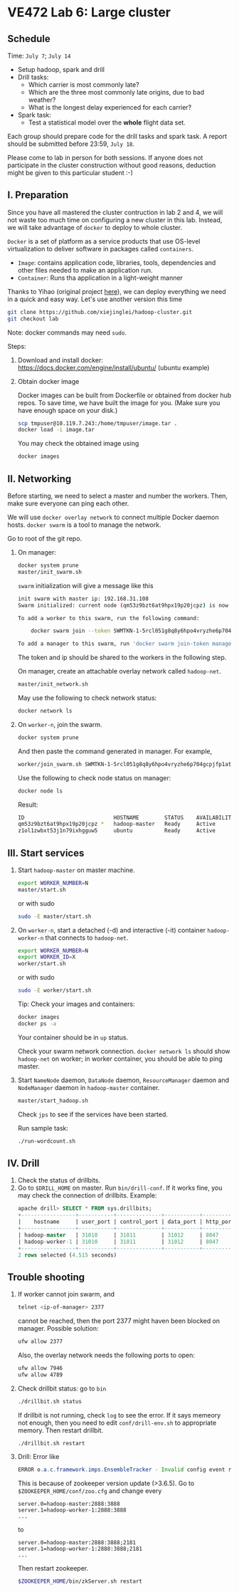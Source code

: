 # VE472 Lab 6: Large cluster

## Schedule
Time: `July 7`; `July 14`
- Setup hadoop, spark and drill
- Drill tasks:
  - Which carrier is most commonly late?
  - Which are the three most commonly late origins, due to bad weather?
  - What is the longest delay experienced for each carrier?
- Spark task:
  - Test a statistical model over the **whole** flight data set.

Each group should prepare code for the drill tasks and spark task. A report should be submitted before 23:59, `July 18`.

Please come to lab in person for both sessions. If anyone does not participate in the cluster construction without good reasons, deduction might be given to this particular student :-)

## I. Preparation
Since you have all mastered the cluster contruction in lab 2 and 4, we will not waste too much time on configuring a new cluster in this lab. Instead, we will take advantage of `docker` to deploy to whole cluster.

`Docker` is a set of platform as a service products that use OS-level virtualization to deliver software in packages called `containers`.
- `Image`: contains application code, libraries, tools, dependencies and other files needed to make an application run.
- `Container`: Runs tha application in a light-weight manner

Thanks to Yihao (original project [here](https://github.com/tc-imba/hadoop-cluster)), we can deploy everything we need in a quick and easy way. Let's use another version this time

```bash
git clone https://github.com/xiejinglei/hadoop-cluster.git
git checkout lab
```


Note: docker commands may need `sudo`.

Steps:

1. Download and install docker: https://docs.docker.com/engine/install/ubuntu/ (ubuntu example)
2. Obtain docker image
   
   Docker images can be built from Dockerfile or obtained from docker hub repos. To save time, we have built the image for you. (Make sure you have enough space on your disk.)
    ```bash
    scp tmpuser@10.119.7.243:/home/tmpuser/image.tar .
    docker load -i image.tar
    ```
    You may check the obtained image using
    ```bash
    docker images
    ```

## II. Networking
Before starting, we need to select a master and number the workers. Then, make sure everyone can ping each other.

We will use `docker overlay network` to connect multiple Docker daemon hosts. `docker swarm` is a tool to manage the network.

Go to root of the git repo.

1. On manager:

    ```bash
    docker system prune
    master/init_swarm.sh
    ```
    `swarm` initialization will give a message like this
    ```bash
    init swarm with master ip: 192.168.31.108
    Swarm initialized: current node (qm53z9bzt6at9hpx19p20jcpz) is now a manager.

    To add a worker to this swarm, run the following command:

        docker swarm join --token SWMTKN-1-5rcl051g8q8y6hpo4vryzhe6p704gcpjfp1at7jg11vg5zu4oo-7k9fcb4o4ggsshyqnmn9t6dxw 192.168.31.108:2377

    To add a manager to this swarm, run 'docker swarm join-token manager' and follow the instructions.
    ```
    The token and ip should be shared to the workers in the following step.

   On manager, create an attachable overlay network called `hadoop-net`.
    ```bash
    master/init_network.sh
    ```
    May use the following to check network status:
    ```bash
    docker network ls
    ```


2. On `worker-n`, join the swarm.
    ```bash
    docker system prune
    ```
    And then paste the command generated in manager.
    For example,
    ```bash
    worker/join_swarm.sh SWMTKN-1-5rcl051g8q8y6hpo4vryzhe6p704gcpjfp1at7jg11vg5zu4oo-7k9fcb4o4ggsshyqnmn9t6dxw 192.168.31.108
    ```
    Use the following to check node status on manager:
    ```bash
    docker node ls
    ```
    Result:
    ```bash
    ID                            HOSTNAME        STATUS    AVAILABILITY   MANAGER STATUS   ENGINE VERSION
    qm53z9bzt6at9hpx19p20jcpz *   hadoop-master   Ready     Active         Leader           20.10.7
    z1ol1zwbxt53j1n79ixhgguw5     ubuntu          Ready     Active                          20.10.7
    ```



## III. Start services

1. Start `hadoop-master` on master machine.
    ```bash
    export WORKER_NUMBER=N
    master/start.sh
    ```
    or with sudo 
    ```bash
    sudo -E master/start.sh
    ```
    

2. On `worker-n`, start a detached (-d) and interactive (-it) container `hadoop-worker-n` that connects to `hadoop-net`.
   
    ```bash
    export WORKER_NUMBER=N
    export WORKER_ID=X
    worker/start.sh
    ```
    or with sudo 
    ```bash
    sudo -E worker/start.sh
    ```

    Tip: Check your images and containers:
    ```bash
    docker images
    docker ps -a
    ```
    Your container should be in `up` status.

    Check your swarm network connection. `docker network ls` should show `hadoop-net` on worker; in worker container, you should be able to ping master. 

3. Start `NameNode` daemon, `DataNode` daemon, `ResourceManager` daemon and `NodeManager` daemon in `hadoop-master` container.

    ```bash
    master/start_hadoop.sh
    ```
    Check `jps` to see if the services have been started.

    Run sample task:
    ```bash
    ./run-wordcount.sh
    ```

## IV. Drill
1. Check the status of drillbits.
2. Go to `$DRILL_HOME` on master. Run `bin/drill-conf`. If it works fine, you may check the connection of drillbits. Example:
    ```sql
    apache drill> SELECT * FROM sys.drillbits;
    +-----------------+-----------+--------------+-----------+-----------+---------+---------+--------+
    |    hostname     | user_port | control_port | data_port | http_port | current | version | state  |
    +-----------------+-----------+--------------+-----------+-----------+---------+---------+--------+
    | hadoop-master   | 31010     | 31011        | 31012     | 8047      | false   | 1.18.0  | ONLINE |
    | hadoop-worker-1 | 31010     | 31011        | 31012     | 8047      | true    | 1.18.0  | ONLINE |
    +-----------------+-----------+--------------+-----------+-----------+---------+---------+--------+
    2 rows selected (4.515 seconds)

    ```
   

## Trouble shooting
1. If worker cannot join swarm, and 
    ```bash
    telnet <ip-of-manager> 2377
    ```
    cannot be reached, then the port 2377 might haven been blocked on manager. Possible solution:
    ```bash
    ufw allow 2377
    ```
    Also, the overlay network needs the following ports to open:
    ```bash
    ufw allow 7946
    ufw allow 4789
    ```

2. Check drillbit status: go to `bin`
    ```bash
    ./drillbit.sh status
    ```
    If drillbit is not running, check `log` to see the error. If it says memeory not enough, then you need to edit `conf/drill-env.sh` to appropriate memory. Then restart drillbit.
    ```bash
    ./drillbit.sh restart
    ```

3. Drill: Error like 
    ```java
    ERROR o.a.c.framework.imps.EnsembleTracker - Invalid config event received {server.1=10.190.3.170:2888:3888:participant, version=0, server.3=10.190.3.91:2888:3888:participant, server.2=10.190.3.172:2888:3888:participant}
    ```

    This is because of zookeeper version update (>3.6.5). Go to `$ZOOKEEPER_HOME/conf/zoo.cfg` and change every 
    ```
    server.0=hadoop-master:2888:3888
    server.1=hadoop-worker-1:2888:3888
    ...
    ```
    to 
    ```
    server.0=hadoop-master:2888:3888;2181
    server.1=hadoop-worker-1:2888:3888;2181
    ...
    ```
    Then restart zookeeper.
    ```bash
    $ZOOKEEPER_HOME/bin/zkServer.sh restart
    ```

